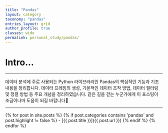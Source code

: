 ```yaml
---
title: "Pandas"
layout: category
taxonomy: "pandas"
entries_layout: grid
author_profile: true
classes: wide
permalink: personal_study/pandas/
---
```


# Intro...
---
데이터 분석에 주로 사용되는 Python 라이브러리인 Pandas의 핵심적인 기능과 기초내용을 정리합니다. 데이터 프레임의 생성, 기본적인 데이터 조작 방법, 데이터 필터링 및 정렬 방법 등 주요 개념을 정리하였습니다. 같은 길을 걷는 누군가에게 이 포스팅이 조금이나마 도움이 되길 바랍니다🙏

---

{% for post in site.posts %}
  {% if post.categories contains 'pandas' and post.highlight != false %}
    - [{{ post.title }}]({{ post.url }})
  {% endif %}
{% endfor %}

